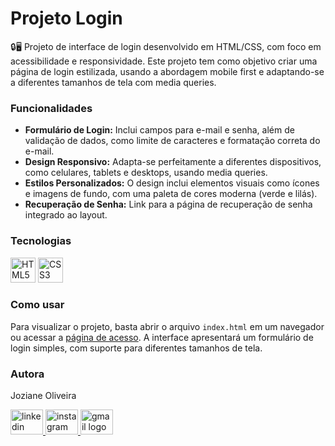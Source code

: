 <h1>Projeto Login</h1>

<p align="left">
  🔒🖥 Projeto de interface de login desenvolvido em HTML/CSS, com foco em acessibilidade e responsividade. 
  Este projeto tem como objetivo criar uma página de login estilizada, usando a abordagem mobile first e adaptando-se a diferentes tamanhos de tela com media queries.
</p>

<h3 align="left">Funcionalidades</h3>
<ul>
  <li>
    <strong>Formulário de Login:</strong> Inclui campos para e-mail e senha, além de validação de dados, como limite de caracteres e formatação correta do e-mail.
  </li>
  <li>
    <strong>Design Responsivo:</strong> Adapta-se perfeitamente a diferentes dispositivos, como celulares, tablets e desktops, usando media queries.
  </li>
  <li>
    <strong>Estilos Personalizados:</strong> O design inclui elementos visuais como ícones e imagens de fundo, com uma paleta de cores moderna (verde e lilás).
  </li>
  <li>
    <strong>Recuperação de Senha:</strong> Link para a página de recuperação de senha integrado ao layout.
  </li>
</ul>

<h3 align="left">Tecnologias</h3>
<div align="left">
  <img src="https://cdn.jsdelivr.net/gh/devicons/devicon/icons/html5/html5-original-wordmark.svg" height="40" alt="HTML5 logo" />
  <img src="https://cdn.jsdelivr.net/gh/devicons/devicon/icons/css3/css3-original-wordmark.svg" height="40" alt="CSS3 logo" />
</div>

<h3 align="left">Como usar</h3>
<p align="left">
  Para visualizar o projeto, basta abrir o arquivo <code>index.html</code> em um navegador ou acessar a 
  <a href="https://jozianeoliveira.github.io/Login/" target="_blank">página de acesso</a>. 
  A interface apresentará um formulário de login simples, com suporte para diferentes tamanhos de tela.
</p>

<h3 align="left">Autora</h3>
<p align="left">Joziane Oliveira</p>

<div align="left">
  <a href="https://www.linkedin.com/in/joziane-oliveira-144317182/" target="_blank">
    <img src="https://raw.githubusercontent.com/maurodesouza/profile-readme-generator/master/src/assets/icons/social/linkedin/default.svg" width="52" height="40" alt="linkedin logo" />
  </a>
  <a href="https://www.instagram.com/jozioliveirabr/" target="_blank">
    <img src="https://raw.githubusercontent.com/maurodesouza/profile-readme-generator/master/src/assets/icons/social/instagram/default.svg" width="52" height="40" alt="instagram logo" />
  </a>
  <a href="mailto:joziane.oliveira@educacao.mg.gov.br" target="_blank">
    <img src="https://raw.githubusercontent.com/maurodesouza/profile-readme-generator/master/src/assets/icons/social/gmail/default.svg" width="52" height="40" alt="gmail logo" />
  </a>
</div>

